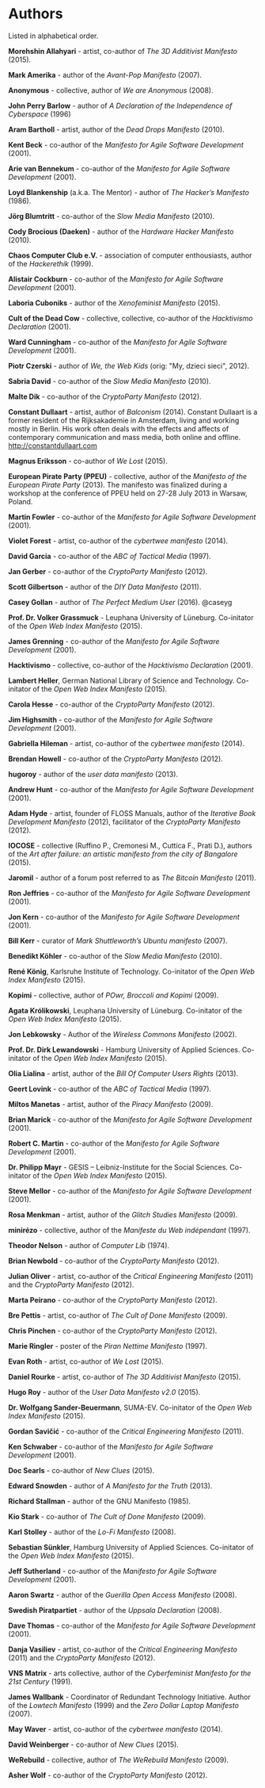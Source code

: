 # Authors

Listed in alphabetical order.

**Morehshin Allahyari** - artist, co-author of *The 3D Additivist Manifesto* (2015).

**Mark Amerika** - author of the *Avant-Pop Manifesto* (2007).

**Anonymous** - collective, author of *We are Anonymous* (2008).

**John Perry Barlow** - author of *A Declaration of the Independence of Cyberspace* (1996)

**Aram Bartholl** - artist, author of the *Dead Drops Manifesto* (2010).

**Kent Beck** - co-author of the *Manifesto for Agile Software Development* (2001).

**Arie van Bennekum** - co-author of the *Manifesto for Agile Software Development* (2001).

**Loyd Blankenship** (a.k.a. The Mentor) - author of *The Hacker’s Manifesto* (1986).

**Jörg Blumtritt** - co-author of the *Slow Media Manifesto* (2010).

**Cody Brocious (Daeken)** - author of the *Hardware Hacker Manifesto* (2010).

**Chaos Computer Club e.V.** - association of computer enthousiasts, author of the *Hackerethik* (1999).

**Alistair Cockburn** - co-author of the *Manifesto for Agile Software Development* (2001).

**Laboria Cuboniks** - author of the *Xenofeminist Manifesto* (2015).

**Cult of the Dead Cow** - collective, collective, co-author of the *Hacktivismo Declaration* (2001).

**Ward Cunningham** - co-author of the *Manifesto for Agile Software Development* (2001).

**Piotr Czerski** - author of *We, the Web Kids* (orig: "My, dzieci sieci", 2012).

**Sabria David** - co-author of the *Slow Media Manifesto* (2010).

**Malte Dik** - co-author of the *CryptoParty Manifesto* (2012).

**Constant Dullaart** - artist, author of *Balconism* (2014). Constant Dullaart is a former resident of the Rijksakademie in Amsterdam, living and working mostly in Berlin. His work often deals with the effects and affects of contemporary communication and mass media, both online and offline. http://constantdullaart.com 

**Magnus Eriksson** - co-author of *We Lost* (2015). 

**European Pirate Party (PPEU)** - collective, author of the *Manifesto of the European Pirate Party* (2013). The manifesto was finalized during a workshop at the conference of PPEU held on 27-28 July 2013 in Warsaw, Poland.

**Martin Fowler** - co-author of the *Manifesto for Agile Software Development* (2001).

**Violet Forest** - artist, co-author of the *cybertwee manifesto* (2014).

**David Garcia** - co-author of the *ABC of Tactical Media* (1997).

**Jan Gerber** - co-author of the *CryptoParty Manifesto* (2012).

**Scott Gilbertson** - author of the *DIY Data Manifesto* (2011).

**Casey Gollan** - author of *The Perfect Medium User* (2016). @caseyg

**Prof. Dr. Volker Grassmuck** - Leuphana University of Lüneburg. Co-initator of the *Open Web Index Manifesto* (2015). 

**James Grenning** - co-author of the *Manifesto for Agile Software Development* (2001).

**Hacktivismo** - collective, co-author of the *Hacktivismo Declaration* (2001).

**Lambert Heller**, German National Library of Science and Technology. Co-initator of the *Open Web Index Manifesto* (2015). 

**Carola Hesse** - co-author of the *CryptoParty Manifesto* (2012). 

**Jim Highsmith** - co-author of the *Manifesto for Agile Software Development* (2001).

**Gabriella Hileman** - artist, co-author of the *cybertwee manifesto* (2014).

**Brendan Howell** - co-author of the *CryptoParty Manifesto* (2012).

**hugoroy** - author of the *user data manifesto* (2013).

**Andrew Hunt** - co-author of the *Manifesto for Agile Software Development* (2001).

**Adam Hyde** - artist, founder of FLOSS Manuals, author of the *Iterative Book Development Manifesto* (2012), facilitator of the *CryptoParty Manifesto* (2012).

**IOCOSE** - collective (Ruffino P., Cremonesi M., Cuttica F., Prati D.), authors of the *Art after failure: an artistic manifesto from the city of Bangalore* (2015).

**Jaromil** - author of a forum post referred to as *The Bitcoin Manifesto* (2011).

**Ron Jeffries** - co-author of the *Manifesto for Agile Software Development* (2001).

**Jon Kern** - co-author of the *Manifesto for Agile Software Development* (2001).

**Bill Kerr** - curator of *Mark Shuttleworth’s Ubuntu manifesto* (2007).

**Benedikt Köhler** - co-author of the *Slow Media Manifesto* (2010).

**René König**, Karlsruhe Institute of Technology. Co-initator of the *Open Web Index Manifesto* (2015). 

**Kopimi** - collective, author of *POwr, Broccoli and Kopimi* (2009).

**Agata Królikowski**, Leuphana University of Lüneburg. Co-initator of the *Open Web Index Manifesto* (2015). 

**Jon Lebkowsky** - Author of the *Wireless Commons Manifesto* (2002).

**Prof. Dr. Dirk Lewandowski** - Hamburg University of Applied Sciences. Co-initator of the *Open Web Index Manifesto* (2015).

**Olia Lialina** - artist, author of the *Bill Of Computer Users Rights* (2013).

**Geert Lovink** - co-author of the *ABC of Tactical Media* (1997).

**Miltos Manetas** - artist, author of the *Piracy Manifesto* (2009).

**Brian Marick** - co-author of the *Manifesto for Agile Software Development* (2001).

**Robert C. Martin** - co-author of the *Manifesto for Agile Software Development* (2001).

**Dr. Philipp Mayr** - GESIS – Leibniz-Institute for the Social Sciences. Co-initator of the *Open Web Index Manifesto* (2015). 

**Steve Mellor** - co-author of the *Manifesto for Agile Software Development* (2001).

**Rosa Menkman** - artist, author of the *Glitch Studies Manifesto* (2009).

**minirézo** - collective, author of the *Manifeste du Web indépendant* (1997).

**Theodor Nelson** - author of *Computer Lib* (1974).

**Brian Newbold** - co-author of the *CryptoParty Manifesto* (2012).

**Julian Oliver** - artist, co-author of the *Critical Engineering Manifesto* (2011) and the *CryptoParty Manifesto* (2012).

**Marta Peirano** - co-author of the *CryptoParty Manifesto* (2012).

**Bre Pettis** - artist, co-author of *The Cult of Done Manifesto* (2009).

**Chris Pinchen** - co-author of the *CryptoParty Manifesto* (2012).

**Marie Ringler** - poster of the *Piran Nettime Manifesto* (1997).

**Evan Roth** - artist, co-author of *We Lost* (2015).

**Daniel Rourke** - artist, co-author of *The 3D Additivist Manifesto* (2015).

**Hugo Roy** - author of the *User Data Manifesto v2.0* (2015).

**Dr. Wolfgang Sander-Beuermann**, SUMA-EV. Co-initator of the *Open Web Index Manifesto* (2015). 

**Gordan Savičić** - co-author of the *Critical Engineering Manifesto* (2011). 

**Ken Schwaber** - co-author of the *Manifesto for Agile Software Development* (2001).

**Doc Searls** - co-author of *New Clues* (2015).

**Edward Snowden** - author of *A Manifesto for the Truth* (2013).

**Richard Stallman** - author of the GNU Manifesto (1985).

**Kio Stark** - co-author of *The Cult of Done Manifesto* (2009).

**Karl Stolley** - author of the *Lo-Fi Manifesto* (2008).

**Sebastian Sünkler**, Hamburg University of Applied Sciences. Co-initator of the *Open Web Index Manifesto* (2015). 

**Jeff Sutherland** - co-author of the *Manifesto for Agile Software Development* (2001).

**Aaron Swartz** - author of the *Guerilla Open Access Manifesto* (2008).

**Swedish Piratpartiet** - author of the *Uppsala Declaration* (2008).

**Dave Thomas** - co-author of the *Manifesto for Agile Software Development* (2001).

**Danja Vasiliev** - artist, co-author of the *Critical Engineering Manifesto* (2011) and the *CryptoParty Manifesto* (2012).

**VNS Matrix** - arts collective, author of the *Cyberfeminist Manifesto for the 21st Century* (1991).

**James Wallbank** - Coordinator of Redundant Technology Initiative. Author of the *Lowtech Manifesto* (1999) and the *Zero Dollar Laptop Manifesto* (2007).

**May Waver** - artist, co-author of the *cybertwee manifesto* (2014).

**David Weinberger** - co-author of *New Clues* (2015).

**WeRebuild** - collective, author of *The WeRebuild Manifesto* (2009).

**Asher Wolf** - co-author of the *CryptoParty Manifesto* (2012).
